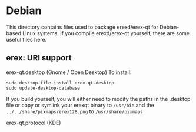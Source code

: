 
Debian
====================
This directory contains files used to package erexd/erex-qt
for Debian-based Linux systems. If you compile erexd/erex-qt yourself, there are some useful files here.

## erex: URI support ##


erex-qt.desktop  (Gnome / Open Desktop)
To install:

	sudo desktop-file-install erex-qt.desktop
	sudo update-desktop-database

If you build yourself, you will either need to modify the paths in
the .desktop file or copy or symlink your erexqt binary to `/usr/bin`
and the `../../share/pixmaps/erex128.png` to `/usr/share/pixmaps`

erex-qt.protocol (KDE)

